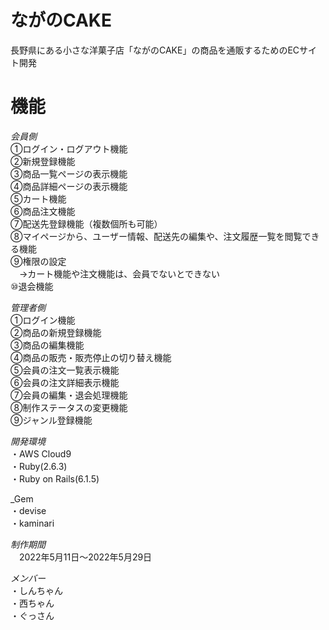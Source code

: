 # ながのCAKE  
長野県にある小さな洋菓子店「ながのCAKE」の商品を通販するためのECサイト開発  
  
# 機能  
_会員側_   
   ①ログイン・ログアウト機能  
   ②新規登録機能  
   ③商品一覧ページの表示機能  
   ④商品詳細ページの表示機能  
   ⑤カート機能  
   ⑥商品注文機能  
   ⑦配送先登録機能（複数個所も可能）  
   ⑧マイページから、ユーザー情報、配送先の編集や、注文履歴一覧を閲覧できる機能  
   ⑨権限の設定  
   　→カート機能や注文機能は、会員でないとできない  
   ⑩退会機能  
  
_管理者側_  
   ①ログイン機能  
   ②商品の新規登録機能  
   ③商品の編集機能  
   ④商品の販売・販売停止の切り替え機能  
   ⑤会員の注文一覧表示機能  
   ⑥会員の注文詳細表示機能  
   ⑦会員の編集・退会処理機能  
   ⑧制作ステータスの変更機能  
   ⑨ジャンル登録機能  
     
_開発環境_  
 ・AWS Cloud9  
 ・Ruby(2.6.3)  
 ・Ruby on Rails(6.1.5)  
  
_Gem  
 ・devise  
 ・kaminari  
  
_制作期間_  
　2022年5月11日～2022年5月29日  
   
_メンバー_  
 ・しんちゃん  
 ・西ちゃん  
 ・ぐっさん  

